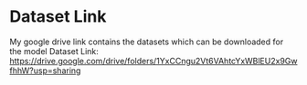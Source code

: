 # Dataset Link
My google drive link contains the datasets which can be downloaded for the model
Dataset Link: https://drive.google.com/drive/folders/1YxCCngu2Vt6VAhtcYxWBlEU2x9GwfhhW?usp=sharing
